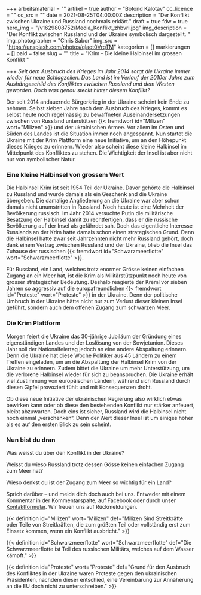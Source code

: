 +++
arbeitsmaterial = ""
artikel = true
author = "Botond Kalotav"
cc_licence = ""
cc_src = ""
date = 2021-08-25T04:00:00Z
description = "Der Konflikt zwischen Ukraine und Russland nochmals erklärt."
draft = true
fdw = true
hero_img = "/v1629808752/Media_Konflikt_zhbvri.jpg"
img_description = "Der Konflikt zwischen Russland und der Ukraine symbolisch dargestellt. "
img_photographer = "Chris Sabor"
img_src = "https://unsplash.com/photos/qlaot0VrqTM"
kategorien = []
markierungen = []
paid = false
slug = ""
title = "Krim - Die kleine Halbinsel im grossen Konflikt "

+++
_Seit dem Ausbruch des Krieges im Jahr 2014 sorgt die Ukraine immer wieder für neue Schlagzeilen. Das Land ist im Verlauf der 2010er Jahre zum Aushängeschild des Konfliktes zwischen Russland und dem Westen geworden. Doch was genau steckt hinter diesem Konflikt?_

Der seit 2014 andauernde Bürgerkrieg in der Ukraine scheint kein Ende zu nehmen. Selbst sieben Jahre nach dem Ausbruch des Krieges, kommt es selbst heute noch regelmässig zu bewaffneten Auseinandersetzungen zwischen von Russland unterstützen {{< fremdwort id="Milizen" wort="Milizen" >}} und der ukrainischen Armee. Vor allem im Osten und Süden des Landes ist die Situation immer noch angespannt. Nun startet die Ukraine mit der Krim Plattform eine neue Initiative, um an den Höhepunkt dieses Krieges zu erinnern. Wieder also scheint diese kleine Halbinsel im Mittelpunkt des Konfliktes zu stehen. Die Wichtigkeit der Insel ist aber nicht nur von symbolischer Natur.

### Eine kleine Halbinsel von grossem Wert

Die Halbinsel Krim ist seit 1954 Teil der Ukraine. Davor gehörte die Halbinsel zu Russland und wurde damals als ein Geschenk and die Ukraine übergeben. Die damalige Angliederung an die Ukraine war aber schon damals nicht unumstritten in Russland. Noch heute ist eine Mehrheit der Bevölkerung russisch. Im Jahr 2014 versuchte Putin die militärische Besatzung der Halbinsel damit zu rechtfertigen, dass er die russische Bevölkerung auf der Insel als gefährdet sah. Doch das eigentliche Interesse Russlands an der Krim hatte damals schon einen strategischen Grund. Denn die Halbinsel hatte zwar seit Jahrzehnten nicht mehr Russland gehört, doch dank einem Vertrag zwischen Russland und der Ukraine, blieb die Insel das Zuhause der russischen {{< fremdwort id="Schwarzmeerflotte" wort="Schwarzmeerflotte" >}}.

Für Russland, ein Land, welches trotz enormer Grösse keinen einfachen Zugang an ein Meer hat, ist die Krim als Militärstützpunkt noch heute von grosser strategischer Bedeutung. Deshalb reagierte der Kreml vor sieben Jahren so aggressiv auf die europafreundlichen {{< fremdwort id="Proteste" wort="Proteste" >}} in der Ukraine. Denn der politische Umbruch in der Ukraine hätte nicht nur zum Verlust dieser kleinen Insel geführt, sondern auch dem offenen Zugang zum schwarzen Meer.

### Die Krim Plattform

Morgen feiert die Ukraine das 30-jährige Jubiläum der Gründung eines eigenständigen Landes und der Loslösung von der Sowjetunion. Dieses Jahr soll der Nationalfeiertag jedoch an eine andere Abspaltung erinnern. Denn die Ukraine hat diese Woche Politiker aus 45 Ländern zu einem Treffen eingeladen, um an die Abspaltung der Halbinsel Krim von der Ukraine zu erinnern. Zudem bittet die Ukraine um mehr Unterstützung, um die verlorene Halbinsel wieder für sich zu beanspruchen. Die Ukraine erhält viel Zustimmung von europäischen Ländern, während sich Russland durch diesen Gipfel provoziert fühlt und mit Konsequenzen droht.

Ob diese neue Initiative der ukrainischen Regierung also wirklich etwas bewirken kann oder ob diese den bestehenden Konflikt nur stärker anfeuert, bleibt abzuwarten. Doch eins ist sicher, Russland wird die Halbinsel nicht noch einmal „verschenken“. Denn der Wert dieser Insel ist um einiges höher als es auf den ersten Blick zu sein scheint.

### Nun bist du dran

Was weisst du über den Konflikt in der Ukraine?

Weisst du wieso Russland trotz dessen Gösse keinen einfachen Zugang zum Meer hat?

Wieso denkst du ist der Zugang zum Meer so wichtig für ein Land?

Sprich darüber – und melde dich doch auch bei uns. Entweder mit einem Kommentar in der Kommentarspalte, auf Facebook oder durch unser [Kontaktformular](https://www.chinderzytig.ch/kontakt/). Wir freuen uns auf Rückmeldungen.

{{< definition id="Milizen" wort="Milizen" def="Milizen Sind Streitkräfte oder Teile von Streitkräften, die zum größten Teil oder vollständig erst zum Einsatz kommen, wenn ein Konflikt ausbricht." >}}

{{< definition id="Schwarzmeerflotte" wort="Schwarzmeerflotte" def="Die Schwarzmeerflotte ist Teil des russischen Militärs, welches auf dem Wasser kämpft." >}}

{{< definition id="Proteste" wort="Proteste" def="Grund für den Ausbruch des Konfliktes in der Ukraine waren Proteste gegen den ukrainischen Präsidenten, nachdem dieser entschied, eine Vereinbarung zur Annäherung an die EU doch nicht zu unterschreiben." >}}